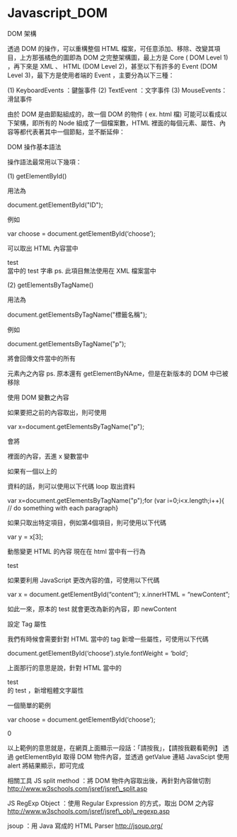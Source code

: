 # Javascript_DOM
DOM 架構

透過 DOM 的操作，可以重構整個 HTML 檔案，可任意添加、移除、改變其項目，上方那張橘色的圖即為 DOM 之完整架構圖，最上方是 Core ( DOM Level 1) ，再下來是 XML 、 HTML (DOM Level 2)，甚至以下有許多的 Event (DOM Level 3)，最下方是使用者端的 Event ，主要分為以下三種：

(1) KeyboardEvents ：鍵盤事件
(2) TextEvent ：文字事件
(3) MouseEvents：滑鼠事件

由於 DOM 是由節點組成的，故一個 DOM 的物件 ( ex. html 檔) 可能可以看成以下架構，即所有的 Node 組成了一個檔案數，HTML 裡面的每個元素、屬性、內容等都代表著其中一個節點，並不斷延伸：

DOM 操作基本語法

操作語法最常用以下幾項：

(1) getElementById()

用法為

document.getElementById("ID");

例如

var choose = document.getElementById(‘choose’);

可以取出 HTML 內容當中 <div id=”choose”> test </div> 當中的 test 字串
ps. 此項目無法使用在 XML 檔案當中

(2) getElementsByTagName()

用法為

document.getElementsByTagName("標籤名稱");

例如

document.getElementsByTagName("p");

將會回傳文件當中的所有 <p> 元素內之內容
ps. 原本還有 getElementByNAme，但是在新版本的 DOM 中已被移除

使用 DOM 變數之內容

如果要把之前的內容取出，則可使用

var x=document.getElementsByTagName("p");

會將 <p> 裡面的內容，丟進 x 變數當中

如果有一個以上的 <p> 資料的話，則可以使用以下代碼 loop 取出資料
  
var x=document.getElementsByTagName("p");for (var i=0;i<x.length;i++){   // do something with each paragraph}

如果只取出特定項目，例如第4個項目，則可使用以下代碼

var y = x[3];

動態變更 HTML 的內容
現在在 html 當中有一行為

<div id=”content”> test </div>

如果要利用 JavaScript 更改內容的值，可使用以下代碼

var x = document.getElementById(“content”);
x.innerHTML = “newContent”;

如此一來，原本的 test 就會更改為新的內容，即 newContent

設定 Tag 屬性

我們有時候會需要針對 HTML 當中的 tag 新增一些屬性，可使用以下代碼

document.getElementById(‘choose’).style.fontWeight = ‘bold’;

上面那行的意思是說，針對 HTML 當中的 <div id=’choose’> test </div> 的 test ，新增粗體文字屬性

一個簡單的範例

var choose = document.getElementById(‘choose’);

0

以上範例的意思就是，在網頁上面顯示一段話：「請按我」，【請按我觀看範例】
透過 getElementById 取得 DOM 物件內容，並透過 getValue 連結 JavaScipt
使用 alert 將結果顯示，即可完成

相關工具
JS split method ：將 DOM 物件內容取出後，再針對內容做切割
http://www.w3schools.com/jsref/jsref\_split.asp

JS RegExp Object ：使用 Regular Expression 的方式，取出 DOM 之內容
http://www.w3schools.com/jsref/jsref\_obj\_regexp.asp

jsoup ：用 Java 寫成的 HTML Parser
http://jsoup.org/

